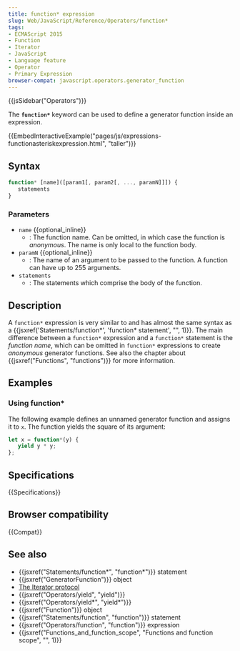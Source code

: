 ```yaml
---
title: function* expression
slug: Web/JavaScript/Reference/Operators/function*
tags:
- ECMAScript 2015
- Function
- Iterator
- JavaScript
- Language feature
- Operator
- Primary Expression
browser-compat: javascript.operators.generator_function
---
```

{{jsSidebar("Operators")}}

The **`function*`** keyword can be used to define a generator function inside an
expression.

{{EmbedInteractiveExample("pages/js/expressions-functionasteriskexpression.html",
   "taller")}}

## Syntax

```js
function* [name]([param1[, param2[, ..., paramN]]]) {
   statements
}
```

### Parameters

- `name` {{optional_inline}}
  - : The function name. Can be omitted, in which case the function is
    _anonymous_. The name is only local to the function body.
- `paramN` {{optional_inline}}
  - : The name of an argument to be passed to the function. A function can have
    up to 255 arguments.
- `statements`
  - : The statements which comprise the body of the function.

## Description

A `function*` expression is very similar to and has almost the same syntax as a
{{jsxref('Statements/function*', 'function* statement', "", 1)}}.
The main difference between a `function*` expression and a `function*` statement
is the _function name_, which can be omitted in `function*` expressions to
create *anonymous* generator functions. See also the chapter about
{{jsxref("Functions", "functions")}} for more information.

## Examples

### Using function\*

The following example defines an unnamed generator function and assigns it to
`x`. The function yields the square of its argument:

```js
let x = function*(y) {
   yield y * y;
};
```

## Specifications

{{Specifications}}

## Browser compatibility

{{Compat}}

## See also

- {{jsxref("Statements/function*", "function*")}} statement
- {{jsxref("GeneratorFunction")}} object
- [The Iterator protocol](/en-US/docs/Web/JavaScript/Reference/Iteration_protocols)
- {{jsxref("Operators/yield", "yield")}}
- {{jsxref("Operators/yield*", "yield*")}}
- {{jsxref("Function")}} object
- {{jsxref("Statements/function", "function")}} statement
- {{jsxref("Operators/function", "function")}} expression
- {{jsxref("Functions_and_function_scope", "Functions and function scope", "", 1)}}
